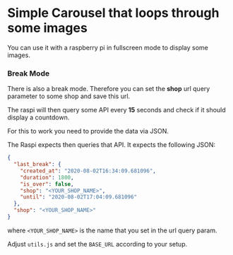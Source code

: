 # Simple Carousel that loops through some images

You can use it with a raspberry pi in fullscreen mode to display some images.

### Break Mode
There is also a break mode. Therefore you can set the **shop** url query parameter to some shop and save this url.

The raspi will then query some API every **15** seconds and check if it should display a countdown.

For this to work you need to provide the data via JSON. 

The Raspi expects then queries that API. It expects the following JSON:

```json
{
  "last_break": {
    "created_at": "2020-08-02T16:34:09.681096",
    "duration": 1800,
    "is_over": false,
    "shop": "<YOUR_SHOP_NAME>",
    "until": "2020-08-02T17:04:09.681096"
  },
  "shop": "<YOUR_SHOP_NAME>"
}
```

where `<YOUR_SHOP_NAME>` is the name that you set in the url query param.

Adjust `utils.js` and set the `BASE_URL` according to your setup.
